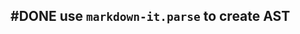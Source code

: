 ## #DONE use `markdown-it.parse` to create AST
<!--  +task -->
<!-- created:2023-09-12T13:05:36.066Z task-id:YU3Ur group:"Ungrouped Tasks" story-id:Import-tasks order:70 -->
